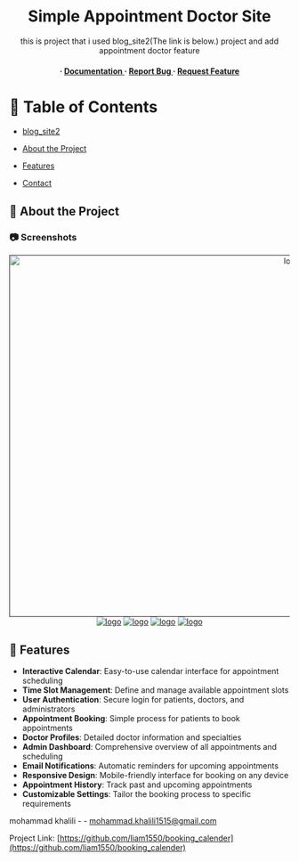 <div align='center'>

<h1>Simple Appointment Doctor Site</h1>
<p>this is project that i used  blog_site2(The link is below.) project and add appointment doctor feature</p>

<h4> <span> · </span> <a href="https://github.com/m15kh10@gmail.com/booking_calender/blob/master/README.md"> Documentation </a> <span> · </span> <a href="https://github.com/m15kh10@gmail.com/booking_calender/issues"> Report Bug </a> <span> · </span> <a href="https://github.com/m15kh10@gmail.com/booking_calender/issues"> Request Feature </a> </h4>


</div>

# :notebook_with_decorative_cover: Table of Contents
-  [blog_site2](https://github.com/liam1550/blog_site2)
  
- [About the Project](#star2-about-the-project)
- [Features](#dart-features)
- [Contact](#handshake-contact)


## :star2: About the Project

### :camera: Screenshots
<div align="center"> <a href=""><img src=https://github.com/m15kh/booking_calender/blob/master/photo%20of%20project/1.png alt="logo" width=1000 height=650 /></a>
<a href=""><img src=https://github.com/m15kh/booking_calender/blob/master/photo%20of%20project/2.png  alt="logo"  /></a>
<a href=""><img src=https://github.com/m15kh/booking_calender/blob/master/photo%20of%20project/3.png  alt="logo" /></a>
<a href=""><img src=https://github.com/m15kh/booking_calender/blob/master/photo%20of%20project/4.png  alt="logo" /></a>
<a href=""><img src=https://github.com/m15kh/booking_calender/blob/master/photo%20of%20project/5.png  alt="logo" /></a>

</div>

## :dart: Features

- **Interactive Calendar**: Easy-to-use calendar interface for appointment scheduling
- **Time Slot Management**: Define and manage available appointment slots
- **User Authentication**: Secure login for patients, doctors, and administrators
- **Appointment Booking**: Simple process for patients to book appointments
- **Doctor Profiles**: Detailed doctor information and specialties
- **Admin Dashboard**: Comprehensive overview of all appointments and scheduling
- **Email Notifications**: Automatic reminders for upcoming appointments
- **Responsive Design**: Mobile-friendly interface for booking on any device
- **Appointment History**: Track past and upcoming appointments
- **Customizable Settings**: Tailor the booking process to specific requirements

mohammad khalili - - mohammad.khalili1515@gmail.com

Project Link: [https://github.com/liam1550/booking_calender](https://github.com/liam1550/booking_calender)
